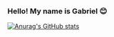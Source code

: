 ### Hello! My name is Gabriel 😊

[![Anurag's GitHub stats](https://github-readme-stats.vercel.app/api?username=GabrielPRomero)](https://github.com/anuraghazra/github-readme-stats)

